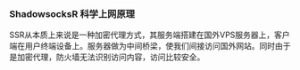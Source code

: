 ### ShadowsocksR 科学上网原理
SSR从本质上来说是一种加密代理方式，其服务端搭建在国外VPS服务器上，客户端在用户终端设备上。服务器做为中间桥梁，使我们间接访问国外网站。同时由于是加密代理，防火墙无法识别访问内容，访问比较安全。  
<!-- 
<p align="center">
<img width="400" align="center" src="Assets/2018-07-24_173001.png"/>
<h2 align="center">搭建ShadowsocksR完整流程，看完你也会！SSR</h2>
</p>

本文针对刚接触SSR的朋友，老手请忽略。

由于SSR的搭建需要国外VPS服务器、SSR服务器端、SSR客户端三方面内容，而网上的教程大多比较分散，一篇文章往往只能了解其中一方面。这导致很多新手朋友缺少一个整体的流程认识，不知道从何处入手。

下面我们就介绍下SSR搭建的整体流程，希望能帮助新用户看完后能快速上手。
### ShadowsocksR 科学上网原理
SSR从本质上来说是一种加密代理方式，其服务端搭建在国外VPS服务器上，客户端在用户终端设备上。服务器做为中间桥梁，使我们间接访问国外网站。同时由于是加密代理，防火墙无法识别访问内容，访问比较安全。  
话不多说，上图：  

<p align="center">
<img align="center" src="Assets/Snipaste_2018-07-24_161526.png"/>
</p>

<br/>
<br/>


想了解更多基础知识可参考：    
[SSR简单介绍 帮助新手快速入门](01.HelpTiro.md)  
[个人搭建SSR需要哪些条件？其实很简单！](02.Need.md)  
#### ShadowSocksR搭建流程
从前文的简图中，我们可以大概了解到SSR的搭建步骤：  
1.购买1台国外VPS服务器。   
2.在服务器上安装SSR服务端。  
3.在本地电脑或手机等设备上，安装SSR客户端并与服务端连接，OK。  
是不是也没那么难？下面我们会分步详细介绍，按照下面的步骤，看完你就能享受自己的SSR科学上网啦！

##### 1.购买国外VPS服务器
Vultr
##### 2.服务器上安装SSR服务端
SSR服务器端的安装，也很简单，有一键安装脚本支持，安装过程做几个选择就可以了：  
[ShadowsocksR一键安装教程](05.InstallSSR.md)

网络加速工具  
Kcptun

##### 3.SSR客户端安装与连接
目前SSR客户端，根据平台不同，版本也不同。有Windows版、安卓版、iOS版、MAC版、路由器版等供我们选择，可以说覆盖非常全面了。根据个人需求，下载对应版本安装即可。  
SSR客户端下载地址及使用教程：[SSR各平台客户端下载汇总](06.DownloadSSR.md)
 -->

